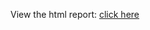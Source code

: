 View the html report: [click here](http://htmlpreview.github.io/?https://github.com/ValerieMauduit/Machine-Learning-Coursera/blob/master/VMauduit.html)
